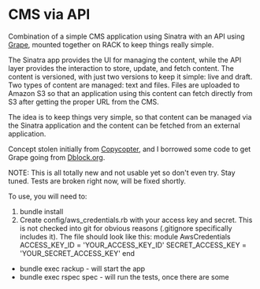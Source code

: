 CMS via API
=================

Combination of a simple CMS application using Sinatra with an API using [Grape](http://github.com/intridea/grape),
mounted together on RACK to keep things really simple.

The Sinatra app provides the UI for managing the content, while the API layer provides the interaction to
store, update, and fetch content. The content is versioned, with just two versions to keep it simple: live
and draft. Two types of content are managed: text and files. Files are uploaded to Amazon S3 so that an
application using this content can fetch directly from S3 after getting the proper URL from the CMS.

The idea is to keep things very simple, so that content can be managed via the Sinatra application and the
content can be fetched from an external application.

Concept stolen initially from [Copycopter](http://github.com/copycopter), and I borrowed some code to
get Grape going from [Dblock.org](http://code.dblock.org/grape-api-mounted-on-rack-w-static-pages).

NOTE: This is all totally new and not usable yet so don't even try. Stay tuned.
Tests are broken right now, will be fixed shortly.

To use, you will need to:

1. bundle install
2. Create config/aws_credentials.rb with your access key and secret. This is not checked into git for obvious reasons (.gitignore specifically includes it).
 The file should look like this:
    module AwsCredentials
      ACCESS_KEY_ID = 'YOUR_ACCESS_KEY_ID'
      SECRET_ACCESS_KEY = 'YOUR_SECRET_ACCESS_KEY'
    end

- bundle exec rackup - will start the app
- bundle exec rspec spec - will run the tests, once there are some

